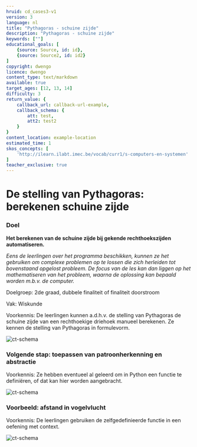 ```yaml
---
hruid: cd_cases3-v1
version: 3
language: nl
title: "Pythagoras - schuine zijde"
description: "Pythagoras - schuine zijde"
keywords: [""]
educational_goals: [
    {source: Source, id: id}, 
    {source: Source2, id: id2}
]
copyright: dwengo
licence: dwengo
content_type: text/markdown
available: true
target_ages: [12, 13, 14]
difficulty: 3
return_value: {
    callback_url: callback-url-example,
    callback_schema: {
        att: test,
        att2: test2
    }
}
content_location: example-location
estimated_time: 1
skos_concepts: [
    'http://ilearn.ilabt.imec.be/vocab/curr1/s-computers-en-systemen'
]
teacher_exclusive: true
---
```

# De stelling van Pythagoras: berekenen schuine zijde

### Doel

**Het berekenen van de schuine zijde bij gekende rechthoekszijden automatiseren.** 

*Eens de leerlingen over het programma beschikken, kunnen ze het gebruiken om complexe problemen op te lossen die zich herleiden tot bovenstaand opgelost probleem. De focus van de les kan dan liggen op het mathematiseren van het probleem, waarna de oplossing kan bepaald worden m.b.v. de computer.*

Doelgroep: 2de graad, dubbele finaliteit of finaliteit doorstroom

Vak: Wiskunde

Voorkennis: De leerlingen kunnen a.d.h.v. de stelling van Pythagoras de schuine zijde van een rechthoekige driehoek manueel berekenen. Ze kennen de stelling van Pythagoras in formulevorm. 

![ct-schema](@learning-object/m_cd_cases3c/nl/3)

### Volgende stap: toepassen van patroonherkenning en abstractie

Voorkennis: Ze hebben eventueel al geleerd om in Python een functie te definiëren, of dat kan hier worden aangebracht.

![ct-schema](@learning-object/m_cd_cases3/nl/3)

### Voorbeeld: afstand in vogelvlucht

Voorkennis: De leerlingen gebruiken de zelfgedefinieerde functie in een oefening met context.

![ct-schema](@learning-object/m_cd_cases3b/nl/3)
